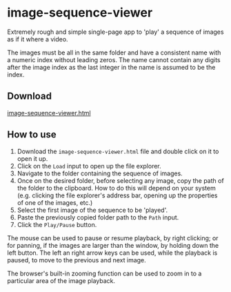 # image-sequence-viewer
Extremely rough and simple single-page app to 'play' a sequence of images as if it where a video.

The images must be all in the same folder and have a consistent name with a numeric index without leading zeros. The name cannot contain any digits after the image index as the last integer in the name is assumed to be the index.

## Download

[image-sequence-viewer.html](https://github.com/JaumeRibas/image-sequence-viewer/releases/download/v1.0.0/image-sequence-viewer.html)

## How to use

1. Download the `image-sequence-viewer.html` file and double click on it to open it up.
2. Click on the `Load` input to open up the file explorer.
3. Navigate to the folder containing the sequence of images.
4. Once on the desired folder, before selecting any image, copy the path of the folder to the clipboard. How to do this will depend on your system (e.g. clicking the file explorer's address bar, opening up the properties of one of the images, etc.)
5. Select the first image of the sequence to be 'played'.
6. Paste the previously copied folder path to the `Path` input.
7. Click the `Play/Pause` button.

The mouse can be used to pause or resume playback, by right clicking; or for panning, if the images are larger than the window, by holding down the left button.
The left an right arrow keys can be used, while the playback is paused, to move to the previous and next image.

The browser's built-in zooming function can be used to zoom in to a particular area of the image playback.
